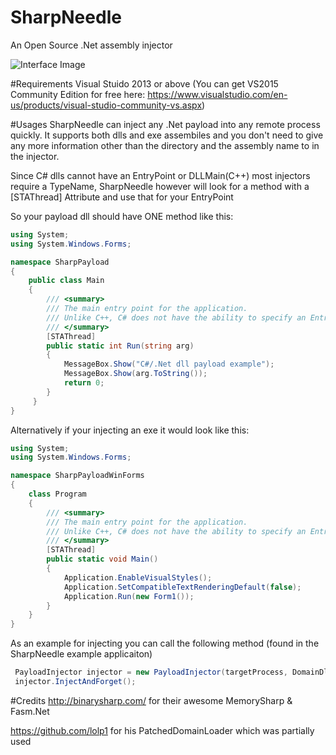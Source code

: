 # SharpNeedle
An Open Source .Net assembly injector

![Interface Image](http://i.imgur.com/Vab9Pup.png)

#Requirements
Visual Stuido 2013 or above (You can get VS2015 Community Edition for free here: https://www.visualstudio.com/en-us/products/visual-studio-community-vs.aspx)

#Usages
SharpNeedle can inject any .Net payload into any remote process quickly. It supports both dlls and exe assembiles and you don't need to give any more information other than the directory and the assembly name to in the injector.

Since C# dlls cannot have an EntryPoint or DLLMain(C++) most injectors require a TypeName, SharpNeedle however will look for a method with a [STAThread] Attribute and use that for your EntryPoint

So your payload dll should have ONE method like this:
```c#
using System;
using System.Windows.Forms;

namespace SharpPayload
{
    public class Main
    {
        /// <summary>
        /// The main entry point for the application.
        /// Unlike C++, C# does not have the ability to specify an EntryPoint. Therefore SharpDomain looks for a [STAThread] Attribute and uses that as an EntryPoint
        /// </summary>
        [STAThread]
        public static int Run(string arg)
        {
            MessageBox.Show("C#/.Net dll payload example");
            MessageBox.Show(arg.ToString());
            return 0;
        }
     }
}
```

Alternatively if your injecting an exe it would look like this:

```c#
using System;
using System.Windows.Forms;

namespace SharpPayloadWinForms
{
    class Program
    {
        /// <summary>
        /// The main entry point for the application.
        /// Unlike C++, C# does not have the ability to specify an EntryPoint. Therefore SharpDomain looks for a [STAThread] Attribute and uses that as an EntryPoint
        /// </summary>
        [STAThread]
        public static void Main()
        {
            Application.EnableVisualStyles();
            Application.SetCompatibleTextRenderingDefault(false);
            Application.Run(new Form1());
        }
    }
}

```

As an example for injecting you can call the following method (found in the SharpNeedle example applicaiton)

```c#
 PayloadInjector injector = new PayloadInjector(targetProcess, DomainDllDirectory, domainDllName, PayloadAssemblyDirectory, payloadAssemblyName, PayloadArguemtString);
 injector.InjectAndForget();
```
#Credits
http://binarysharp.com/ for their awesome MemorySharp & Fasm.Net

https://github.com/lolp1 for his PatchedDomainLoader which was partially used
